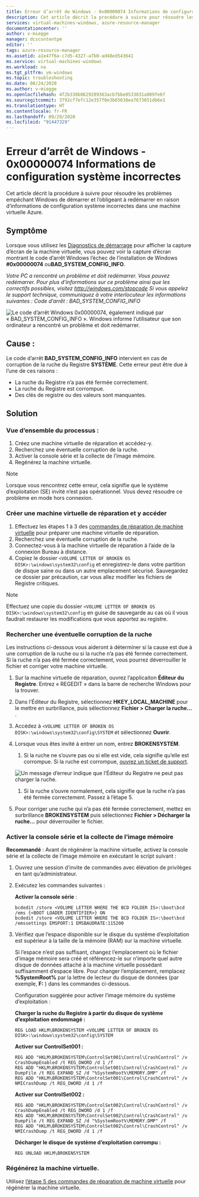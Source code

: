 ```yaml
---
title: Erreur d’arrêt de Windows - 0x00000074 Informations de configuration système incorrectes
description: Cet article décrit la procédure à suivre pour résoudre les problèmes empêchant Windows de démarrer et l’obligeant à redémarrer en raison d’informations de configuration système incorrectes dans une machine virtuelle Azure.
services: virtual-machines-windows, azure-resource-manager
documentationcenter: ''
author: v-miegge
manager: dcscontentpm
editor: ''
tags: azure-resource-manager
ms.assetid: a1e47f6a-c7d5-4327-a7b0-ad48ed543641
ms.service: virtual-machines-windows
ms.workload: na
ms.tgt_pltfrm: vm-windows
ms.topic: troubleshooting
ms.date: 08/24/2020
ms.author: v-miegge
ms.openlocfilehash: 4f2b338b8629209363acb7bbe0533831a089fe6f
ms.sourcegitcommit: 3792cf7efc12e357f0e3b65638ea7673651db6e1
ms.translationtype: HT
ms.contentlocale: fr-FR
ms.lasthandoff: 09/29/2020
ms.locfileid: "91447329"
---
```

# <a name="windows-stop-error---0x00000074-bad-system-config-info"></a>Erreur d’arrêt de Windows - 0x00000074 Informations de configuration système incorrectes

Cet article décrit la procédure à suivre pour résoudre les problèmes empêchant Windows de démarrer et l’obligeant à redémarrer en raison d’informations de configuration système incorrectes dans une machine virtuelle Azure.

## <a name="symptom"></a>Symptôme

Lorsque vous utilisez les [Diagnostics de démarrage](https://docs.microsoft.com/azure/virtual-machines/troubleshooting/boot-diagnostics) pour afficher la capture d’écran de la machine virtuelle, vous pouvez voir la capture d’écran montrant le code d’arrêt Windows l’échec de l’installation de Windows **#0x00000074** ou**BAD_SYSTEM_CONFIG_INFO**.

*Votre PC a rencontré un problème et doit redémarrer. Vous pouvez redémarrer.* 
*Pour plus d’informations sur ce problème ainsi que les correctifs possibles, visitez http://windows.com/stopcode* 
*Si vous appelez le support technique, communiquez à votre interlocuteur les informations suivantes :* 
*Code d’arrêt : BAD_SYSTEM_CONFIG_INFO*

  ![Le code d’arrêt Windows 0x00000074, également indiqué par « BAD_SYSTEM_CONFIG_INFO ». Windows informe l’utilisateur que son ordinateur a rencontré un problème et doit redémarrer.](./media/windows-stop-error-bad-system-config-info/1.png)

## <a name="cause"></a>Cause :

Le code d’arrêt **BAD_SYSTEM_CONFIG_INFO** intervient en cas de corruption de la ruche du Registre **SYSTÈME**. Cette erreur peut être due à l’une de ces raisons :

- La ruche du Registre n’a pas été fermée correctement.
- La ruche du Registre est corrompue.
- Des clés de registre ou des valeurs sont manquantes.

## <a name="solution"></a>Solution

### <a name="process-overview"></a>Vue d’ensemble du processus :

1. Créez une machine virtuelle de réparation et accédez-y.
1. Recherchez une éventuelle corruption de la ruche.
1. Activer la console série et la collecte de l’image mémoire.
1. Regénérez la machine virtuelle.

> [!NOTE]
> Lorsque vous rencontrez cette erreur, cela signifie que le système d’exploitation (SE) invité n’est pas opérationnel. Vous devez résoudre ce problème en mode hors connexion.

### <a name="create-and-access-a-repair-vm"></a>Créer une machine virtuelle de réparation et y accéder

1. Effectuez les étapes 1 à 3 des [commandes de réparation de machine virtuelle](https://docs.microsoft.com/azure/virtual-machines/troubleshooting/repair-windows-vm-using-azure-virtual-machine-repair-commands) pour préparer une machine virtuelle de réparation.
1. Recherchez une éventuelle corruption de la ruche.
1. Connectez-vous à la machine virtuelle de réparation à l’aide de la connexion Bureau à distance.
1. Copiez le dossier `<VOLUME LETTER OF BROKEN OS DISK>:\windows\system32\config` et enregistrez-le dans votre partition de disque saine ou dans un autre emplacement sécurisé. Sauvegardez ce dossier par précaution, car vous allez modifier les fichiers de Registre critiques. 

> [!NOTE]
> Effectuez une copie du dossier `<VOLUME LETTER OF BROKEN OS DISK>:\windows\system32\config` en guise de sauvegarde au cas où il vous faudrait restaurer les modifications que vous apportez au registre.

### <a name="check-for-hive-corruption"></a>Rechercher une éventuelle corruption de la ruche

Les instructions ci-dessous vous aideront à déterminer si la cause est due à une corruption de la ruche ou si la ruche n’a pas été fermée correctement. Si la ruche n’a pas été fermée correctement, vous pourrez déverrouiller le fichier et corriger votre machine virtuelle.

1. Sur la machine virtuelle de réparation, ouvrez l’applicaiton **Éditeur du Registre**. Entrez « REGEDIT » dans la barre de recherche Windows pour la trouver.
1. Dans l’Éditeur du Registre, sélectionnez **HKEY_LOCAL_MACHINE** pour le mettre en surbrillance, puis sélectionnez **Fichier > Charger la ruche...** .
1. Accédez à `<VOLUME LETTER OF BROKEN OS DISK>:\windows\system32\config\SYSTEM` et sélectionnez **Ouvrir**.
1. Lorsque vous êtes invité à entrer un nom, entrez **BROKENSYSTEM**.

   1. Si la ruche ne s’ouvre pas ou si elle est vide, cela signifie qu’elle est corrompue. Si la ruche est corrompue, [ouvrez un ticket de support](https://portal.azure.com/?#blade/Microsoft_Azure_Support/HelpAndSupportBlade).

     ![Un message d’erreur indique que l’Éditeur du Registre ne peut pas charger la ruche.](./media/windows-stop-error-bad-system-config-info/2.png)

   1. Si la ruche s’ouvre normalement, cela signifie que la ruche n’a pas été fermée correctement. Passez à l’étape 5.

1. Pour corriger une ruche qui n’a pas été fermée correctement, mettez en surbrillance **BROKENSYSTEM** puis sélectionnez **Fichier > Décharger la ruche...** pour déverrouiller le fichier.

### <a name="enable-the-serial-console-and-memory-dump-collection"></a>Activer la console série et la collecte de l’image mémoire

**Recommandé** : Avant de régénérer la machine virtuelle, activez la console série et la collecte de l’image mémoire en exécutant le script suivant :

1. Ouvrez une session d’invite de commandes avec élévation de privilèges en tant qu’administrateur.
1. Exécutez les commandes suivantes :

   **Activer la console série** :
   
   ```
   bcdedit /store <VOLUME LETTER WHERE THE BCD FOLDER IS>:\boot\bcd /ems {<BOOT LOADER IDENTIFIER>} ON 
   bcdedit /store <VOLUME LETTER WHERE THE BCD FOLDER IS>:\boot\bcd /emssettings EMSPORT:1 EMSBAUDRATE:115200
   ```

1. Vérifiez que l’espace disponible sur le disque du système d’exploitation est supérieur à la taille de la mémoire (RAM) sur la machine virtuelle.

   Si l’espace n’est pas suffisant, changez l’emplacement où le fichier d’image mémoire sera créé et référencez-le sur n’importe quel autre disque de données attaché à la machine virtuelle possédant suffisamment d’espace libre. Pour changer l’emplacement, remplacez **%SystemRoot%** par la lettre de lecteur du disque de données (par exemple, **F:** ) dans les commandes ci-dessous.

   Configuration suggérée pour activer l’image mémoire du système d’exploitation :

   **Charger la ruche du Registre à partir du disque de système d’exploitation endommagé :**

   ```
   REG LOAD HKLM\BROKENSYSTEM <VOLUME LETTER OF BROKEN OS DISK>:\windows\system32\config\SYSTEM
   ```

   **Activer sur ControlSet001 :**

   ```
   REG ADD "HKLM\BROKENSYSTEM\ControlSet001\Control\CrashControl" /v CrashDumpEnabled /t REG_DWORD /d 1 /f 
   REG ADD "HKLM\BROKENSYSTEM\ControlSet001\Control\CrashControl" /v DumpFile /t REG_EXPAND_SZ /d "%SystemRoot%\MEMORY.DMP" /f 
   REG ADD "HKLM\BROKENSYSTEM\ControlSet001\Control\CrashControl" /v NMICrashDump /t REG_DWORD /d 1 /f 
   ```

   **Activer sur ControlSet002 :**

   ```
   REG ADD "HKLM\BROKENSYSTEM\ControlSet002\Control\CrashControl" /v CrashDumpEnabled /t REG_DWORD /d 1 /f 
   REG ADD "HKLM\BROKENSYSTEM\ControlSet002\Control\CrashControl" /v DumpFile /t REG_EXPAND_SZ /d "%SystemRoot%\MEMORY.DMP" /f 
   REG ADD "HKLM\BROKENSYSTEM\ControlSet002\Control\CrashControl" /v NMICrashDump /t REG_DWORD /d 1 /f 
   ```

   **Décharger le disque de système d’exploitation corrompu :**

   ```
   REG UNLOAD HKLM\BROKENSYSTEM
   ```
   
### <a name="rebuild-the-vm"></a>Régénérez la machine virtuelle.

Utilisez [l’étape 5 des commandes de réparation de machine virtuelle](https://docs.microsoft.com/azure/virtual-machines/troubleshooting/repair-windows-vm-using-azure-virtual-machine-repair-commands#repair-process-example) pour régénérer la machine virtuelle.
